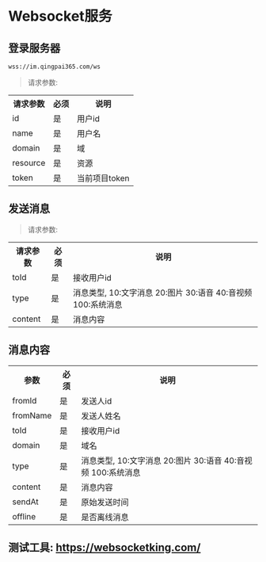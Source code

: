 # Websocket服务

## 登录服务器

```
wss://im.qingpai365.com/ws
```

> 请求参数: 

<table>
    <tr>
        <th>请求参数</th>
        <th>必须</th>
        <th>说明</th>
    </tr>
    <tr>
        <td>id</td>
        <td>是</td>
        <td>用户id</td>
    </tr>
    <tr>
        <td>name</td>
        <td>是</td>
        <td>用户名</td>
    </tr>
    <tr>
        <td>domain</td>
        <td>是</td>
        <td>域</td>
    </tr>
    <tr>
        <td>resource</td>
        <td>是</td>
        <td>资源</td>
    </tr>
    <tr>
        <td>token</td>
        <td>是</td>
        <td>当前项目token</td>
    </tr>
</table>

## 发送消息

> 请求参数: 

<table>
    <tr>
        <th>请求参数</th>
        <th>必须</th>
        <th>说明</th>
    </tr>
    <tr>
        <td>toId</td>
        <td>是</td>
        <td>接收用户id</td>
    </tr>
    <tr>
        <td>type</td>
        <td>是</td>
        <td>消息类型, 10:文字消息 20:图片 30:语音 40:音视频 100:系统消息</td>
    </tr>
    <tr>
        <td>content</td>
        <td>是</td>
        <td>消息内容</td>
    </tr>
</table>

## 消息内容

<table>
    <tr>
        <th>参数</th>
        <th>必须</th>
        <th>说明</th>
    </tr>
    <tr>
        <td>fromId</td>
        <td>是</td>
        <td>发送人id</td>
    </tr>
    <tr>
        <td>fromName</td>
        <td>是</td>
        <td>发送人姓名</td>
    </tr>
    <tr>
        <td>toId</td>
        <td>是</td>
        <td>接收用户id</td>
    </tr>
    <tr>
        <td>domain</td>
        <td>是</td>
        <td>域名</td>
    </tr>
    <tr>
        <td>type</td>
        <td>是</td>
        <td>消息类型, 10:文字消息 20:图片 30:语音 40:音视频 100:系统消息</td>
    </tr>
    <tr>
        <td>content</td>
        <td>是</td>
        <td>消息内容</td>
    </tr>
    <tr>
        <td>sendAt</td>
        <td>是</td>
        <td>原始发送时间</td>
    </tr>
    <tr>
        <td>offline</td>
        <td>是</td>
        <td>是否离线消息</td>
    </tr>
</table>

## 测试工具: https://websocketking.com/